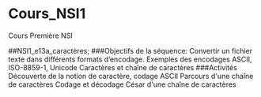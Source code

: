 # Cours_NSI1
Cours Première NSI

##NSI1_e13a_caractères;
###Objectifs de la séquence:
Convertir un fichier texte dans différents formats d’encodage.
Exemples des encodages ASCII, ISO-8859-1, Unicode
Caractères et chaîne de caractères
###Activités
Découverte de la notion de caractère, codage ASCII
Parcours d'une chaîne de caractères
Codage et décodage César d'une chaîne de caractères
